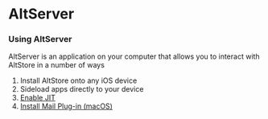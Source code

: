 # AltServer

### Using AltServer

AltServer is an application on your computer that allows you to interact with AltStore in a number of ways

1. &#x20;Install AltStore onto any iOS device
2. Sideload apps directly to your device
3. [Enable JIT](features/altjit.md)
4. [Install Mail Plug-in (macOS)](../getting-started-mac/how-to-install-altstore-macos/enable-mail-plug-in.md)
